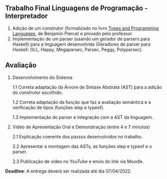 ## Trabalho Final Linguagens de Programação - Interpretador

1. Adição de um construtor (formalizado no livro [Types and Programming Languages](https://theswissbay.ch/pdf/Gentoomen%20Library/Maths/Comp%20Sci%20Math/Benjamin_C._Pierce-Types_and_Programming_Languages-The_MIT_Press%282002%29.pdf), de Benjamin Pierce) e provado pelo professor.
2. Implementação de um parser (usando um gerador de parsers para Haskell) para a linguagem desenvolvida (Geradores de parser para Haskell: GLL, Happy, Megaparsec, Parsec, Peggy, Polyparsec).

## Avaliação 

1. Desenvolvimento do Sistema

   1.1 Correta adaptação da Árvore de Sintaxe Abstrata (AST) para a adição do
construtor escolhido.

   1.2 Correta adaptação da função que faz a avaliação semântica e a verificação
de tipos (funções step e typeof).

   1.3 Implementação do parser e integração com a AST da linguagem.


2. Vídeo de Apresentação Oral e Demonstração (entre 4 e 7 minutos)

   2.1 Explicação coerente dos passos desenvolvidos no trabalho.

   2.2 Apresentar a montagem das ASTs, as funções step e typeof e o parser.

   2.3 Publicação de vídeo no YouTube e envio do link via Moodle.

**Deadline**: A entrega deverá ser realizada até dia 07/04/2022.

